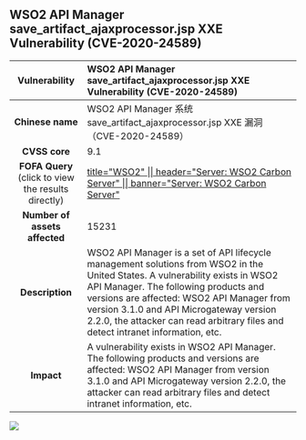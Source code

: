 ## WSO2 API Manager save_artifact_ajaxprocessor.jsp XXE Vulnerability (CVE-2020-24589)

|   **Vulnerability**  | **WSO2 API Manager save_artifact_ajaxprocessor.jsp XXE Vulnerability (CVE-2020-24589)**  |
| :----:   | :-----|
|  **Chinese name**  | WSO2 API Manager 系统 save_artifact_ajaxprocessor.jsp XXE 漏洞（CVE-2020-24589） |
| **CVSS core**  | 9.1 |
| **FOFA Query**  (click to view the results directly)| [title="WSO2" \|\| header="Server: WSO2 Carbon Server" \|\| banner="Server: WSO2 Carbon Server"](https://fofa.info/result?qbase64=dGl0bGU9IldTTzIiIHx8IGhlYWRlcj0iU2VydmVyOiBXU08yIENhcmJvbiBTZXJ2ZXIiIHx8IGJhbm5lcj0iU2VydmVyOiBXU08yIENhcmJvbiBTZXJ2ZXIi) |
| **Number of assets affected**  | 15231 |
| **Description**  | WSO2 API Manager is a set of API lifecycle management solutions from WSO2 in the United States. A vulnerability exists in WSO2 API Manager. The following products and versions are affected: WSO2 API Manager from version 3.1.0 and API Microgateway version 2.2.0, the attacker can read arbitrary files and detect intranet information, etc. |
| **Impact** | A vulnerability exists in WSO2 API Manager. The following products and versions are affected: WSO2 API Manager from version 3.1.0 and API Microgateway version 2.2.0, the attacker can read arbitrary files and detect intranet information, etc. |

![](https://s3.bmp.ovh/imgs/2023/04/07/92ab16512332fe0c.gif)
